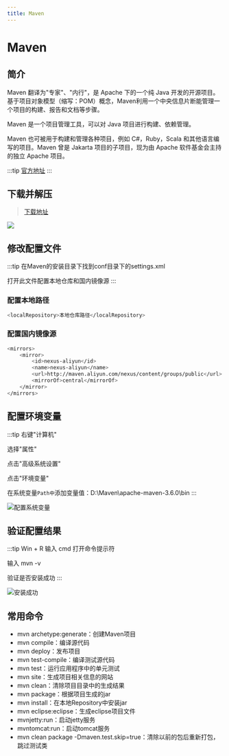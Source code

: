 ```yaml
---
title: Maven
---
```


# Maven

## 简介

Maven 翻译为"专家"、"内行"，是 Apache 下的一个纯 Java 开发的开源项目。基于项目对象模型（缩写：POM）概念，Maven利用一个中央信息片断能管理一个项目的构建、报告和文档等步骤。

Maven 是一个项目管理工具，可以对 Java 项目进行构建、依赖管理。

Maven 也可被用于构建和管理各种项目，例如 C#，Ruby，Scala 和其他语言编写的项目。Maven 曾是 Jakarta 项目的子项目，现为由 Apache 软件基金会主持的独立 Apache 项目。

:::tip
[官方地址](https://maven.apache.org/)
:::

## 下载并解压

> [下载地址](https://maven.apache.org/download.cgi)

![](https://z3.ax1x.com/2021/08/01/fSevv9.png)

## 修改配置文件

:::tip
在Maven的安装目录下找到conf目录下的settings.xml

打开此文件配置本地仓库和国内镜像源
:::

### 配置本地路径

```bash
<localRepository>本地仓库路径</localRepository>
```

### 配置国内镜像源

```bash
<mirrors>
	<mirror>
		<id>nexus-aliyun</id>
		<name>nexus-aliyun</name>
		<url>http://maven.aliyun.com/nexus/content/groups/public</url>
		<mirrorOf>central</mirrorOf>
	</mirror>
</mirrors>
```

## 配置环境变量

:::tip
右键"计算机"

选择"属性"

点击"高级系统设置"

点击"环境变量"

在系统变量`Path中`添加变量值：D:\Maven\apache-maven-3.6.0\bin
:::

![配置系统变量](https://s1.ax1x.com/2022/07/19/j7aidK.png)

## 验证配置结果

:::tip
Win + R 输入 cmd 打开命令提示符

输入 mvn -v

验证是否安装成功
:::

![安装成功](https://z3.ax1x.com/2021/08/01/fSn7fU.png)

## 常用命令

- mvn archetype:generate：创建Maven项目
- mvn compile：编译源代码
- mvn deploy：发布项目
- mvn test-compile：编译测试源代码
- mvn test：运行应用程序中的单元测试
- mvn site：生成项目相关信息的网站
- mvn clean：清除项目目录中的生成结果
- mvn package：根据项目生成的jar
- mvn install：在本地Repository中安装jar
- mvn eclipse:eclipse：生成eclipse项目文件
- mvnjetty:run：启动jetty服务
- mvntomcat:run：启动tomcat服务
- mvn clean package -Dmaven.test.skip=true：清除以前的包后重新打包，跳过测试类

<RightMenu />